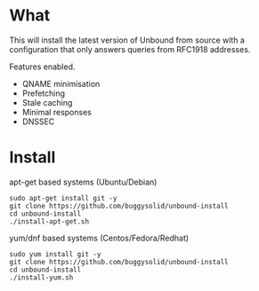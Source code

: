 # What

This will install the latest version of Unbound from source with a configuration that only answers queries from RFC1918 addresses.

Features enabled.

- QNAME minimisation
- Prefetching
- Stale caching
- Minimal responses
- DNSSEC

# Install

apt-get based systems (Ubuntu/Debian)

```
sudo apt-get install git -y
git clone https://github.com/buggysolid/unbound-install
cd unbound-install
./install-apt-get.sh
```

yum/dnf based systems (Centos/Fedora/Redhat)

```
sudo yum install git -y
git clone https://github.com/buggysolid/unbound-install
cd unbound-install
./install-yum.sh
```
